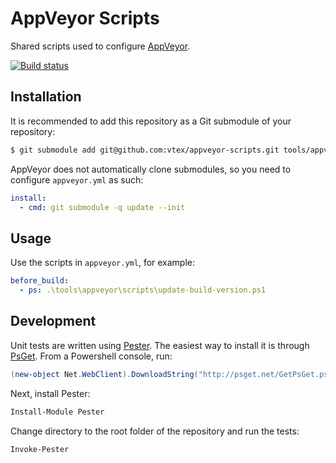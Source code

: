 # AppVeyor Scripts

Shared scripts used to configure [AppVeyor](http://www.appveyor.com/).

[![Build status](https://ci.appveyor.com/api/projects/status/ettn9b5m0130414n/branch/master)](https://ci.appveyor.com/project/vtex/appveyor-scripts/branch/master)

## Installation

It is recommended to add this repository as a Git submodule of your repository:

```bash
$ git submodule add git@github.com:vtex/appveyor-scripts.git tools/appveyor
```

AppVeyor does not automatically clone submodules, so you need to configure
`appveyor.yml` as such:

```yml
install:
  - cmd: git submodule -q update --init
```

## Usage

Use the scripts in `appveyor.yml`, for example:

```yml
before_build:
  - ps: .\tools\appveyor\scripts\update-build-version.ps1
```

## Development

Unit tests are written using [Pester](https://github.com/pester/Pester). The
easiest way to install it is through [PsGet](http://psget.net/). From a
Powershell console, run:

```powershell
(new-object Net.WebClient).DownloadString("http://psget.net/GetPsGet.ps1") | iex
```

Next, install Pester:

```powershell
Install-Module Pester
```

Change directory to the root folder of the repository and run the tests:

```powershell
Invoke-Pester
```
